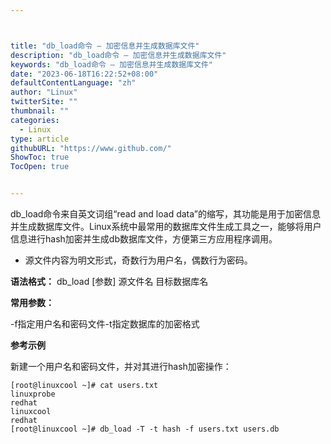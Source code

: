 ```yaml
---



title: "db_load命令 – 加密信息并生成数据库文件"
description: "db_load命令 – 加密信息并生成数据库文件"
keywords: "db_load命令 – 加密信息并生成数据库文件"
date: "2023-06-18T16:22:52+08:00"
defaultContentLanguage: "zh"
author: "Linux"
twitterSite: ""
thumbnail: ""
categories:
  - Linux
type: article
githubURL: "https://www.github.com/"
ShowToc: true
TocOpen: true


---
```


db_load命令来自英文词组“read and load data”的缩写，其功能是用于加密信息并生成数据库文件。Linux系统中最常用的数据库文件生成工具之一，能够将用户信息进行hash加密并生成db数据库文件，方便第三方应用程序调用。

* 源文件内容为明文形式，奇数行为用户名，偶数行为密码。

**语法格式：** db_load [参数] 源文件名 目标数据库名

**常用参数：**

-f指定用户名和密码文件-t指定数据库的加密格式

**参考示例**

新建一个用户名和密码文件，并对其进行hash加密操作：

```
[root@linuxcool ~]# cat users.txt
linuxprobe
redhat
linuxcool
redhat
[root@linuxcool ~]# db_load -T -t hash -f users.txt users.db
```